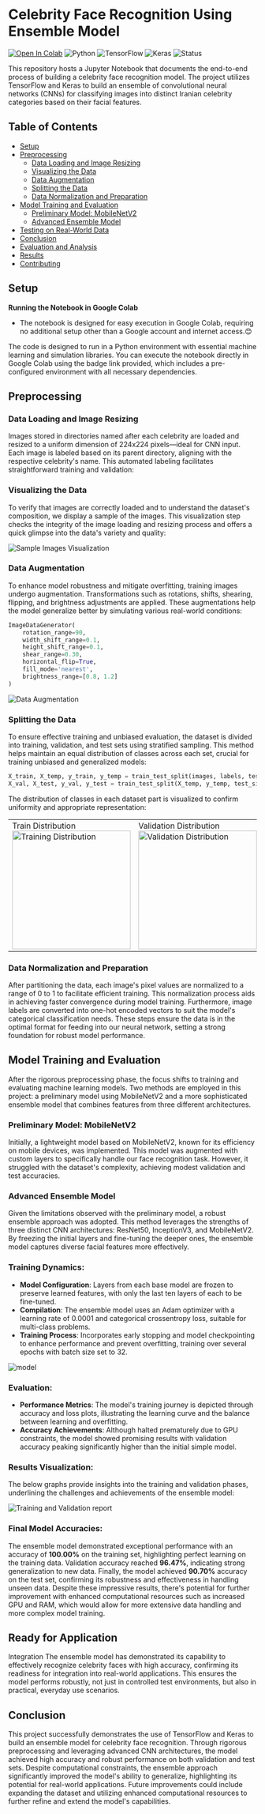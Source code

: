 # Celebrity Face Recognition Using Ensemble Model

[![Open In Colab](https://colab.research.google.com/assets/colab-badge.svg)](https://colab.research.google.com/drive/1egf7l4c_riqb2pxKrEM3nz9kksP3ljyB?usp=sharing)
![Python](https://img.shields.io/badge/Python-3.8-blue)
![TensorFlow](https://img.shields.io/badge/TensorFlow-2.4-brightgreen)
![Keras](https://img.shields.io/badge/Keras-2.4.3-red)
![Status](https://img.shields.io/badge/status-active-green)

This repository hosts a Jupyter Notebook that documents the end-to-end process of building a celebrity face recognition model. The project utilizes TensorFlow and Keras to build an ensemble of convolutional neural networks (CNNs) for classifying images into distinct Iranian celebrity categories based on their facial features.

## Table of Contents

- [Setup](#setup)
- [Preprocessing](#preprocessing)
  - [Data Loading and Image Resizing](#data-loading-and-image-resizing)
  - [Visualizing the Data](#visualizing-the-data)
  - [Data Augmentation](#data-augmentation)
  - [Splitting the Data](#splitting-the-data)
  - [Data Normalization and Preparation](#data-normalization-and-preparation)
- [Model Training and Evaluation](#model-training-and-evaluation)
  - [Preliminary Model: MobileNetV2](#preliminary-model-mobilenetv2)
  - [Advanced Ensemble Model](#advanced-ensemble-model)
- [Testing on Real-World Data](#testing-on-real-world-data)
- [Conclusion](#conclusion)
- [Evaluation and Analysis](#evaluation-and-analysis)
- [Results](#results)
- [Contributing](#contributing)

## Setup

**Running the Notebook in Google Colab**
- The notebook is designed for easy execution in Google Colab, requiring no additional setup other than a Google account and internet access.😊

The code is designed to run in a Python environment with essential machine learning and simulation libraries. You can execute the notebook directly in Google Colab using the badge link provided, which includes a pre-configured environment with all necessary dependencies.


## Preprocessing


### Data Loading and Image Resizing

Images stored in directories named after each celebrity are loaded and resized to a uniform dimension of 224x224 pixels—ideal for CNN input. Each image is labeled based on its parent directory, aligning with the respective celebrity's name. This automated labeling facilitates straightforward training and validation:


### Visualizing the Data

To verify that images are correctly loaded and to understand the dataset's composition, we display a sample of the images. This visualization step checks the integrity of the image loading and resizing process and offers a quick glimpse into the data's variety and quality:

![Sample Images Visualization](asset/first_data.jpg)

### Data Augmentation

To enhance model robustness and mitigate overfitting, training images undergo augmentation. Transformations such as rotations, shifts, shearing, flipping, and brightness adjustments are applied. These augmentations help the model generalize better by simulating various real-world conditions:

```python
ImageDataGenerator(
    rotation_range=90,
    width_shift_range=0.1,
    height_shift_range=0.1,
    shear_range=0.30,
    horizontal_flip=True,
    fill_mode='nearest',
    brightness_range=[0.8, 1.2]
)
```

![Data Augmentation](asset/augmentation.jpg)

### Splitting the Data

To ensure effective training and unbiased evaluation, the dataset is divided into training, validation, and test sets using stratified sampling. This method helps maintain an equal distribution of classes across each set, crucial for training unbiased and generalized models:

```python
X_train, X_temp, y_train, y_temp = train_test_split(images, labels, test_size=0.15, random_state=10, stratify=labels)
X_val, X_test, y_val, y_test = train_test_split(X_temp, y_temp, test_size=0.5, random_state=10, stratify=y_temp)
```

The distribution of classes in each dataset part is visualized to confirm uniformity and appropriate representation:

<table>
  <tr>
    <td>Train Distribution<br><img src="asset/data_dist1.png" alt="Training Distribution" width="240px"></td>
    <td>Validation Distribution<br><img src="asset/data_dist2.png" alt="Validation Distribution" width="240px"></td>
    <td>Test Distribution<br><img src="asset/data_dist3.png" alt="Test Distribution" width="240px"></td>
  </tr>
</table>



### Data Normalization and Preparation

After partitioning the data, each image's pixel values are normalized to a range of 0 to 1 to facilitate efficient training. This normalization process aids in achieving faster convergence during model training. Furthermore, image labels are converted into one-hot encoded vectors to suit the model's categorical classification needs. These steps ensure the data is in the optimal format for feeding into our neural network, setting a strong foundation for robust model performance.

## Model Training and Evaluation

After the rigorous preprocessing phase, the focus shifts to training and evaluating machine learning models. Two methods are employed in this project: a preliminary model using MobileNetV2 and a more sophisticated ensemble model that combines features from three different architectures.

### Preliminary Model: MobileNetV2
Initially, a lightweight model based on MobileNetV2, known for its efficiency on mobile devices, was implemented. This model was augmented with custom layers to specifically handle our face recognition task. However, it struggled with the dataset's complexity, achieving modest validation and test accuracies.

### Advanced Ensemble Model
Given the limitations observed with the preliminary model, a robust ensemble approach was adopted. This method leverages the strengths of three distinct CNN architectures: ResNet50, InceptionV3, and MobileNetV2. By freezing the initial layers and fine-tuning the deeper ones, the ensemble model captures diverse facial features more effectively.

### **Training Dynamics**:
- **Model Configuration**: Layers from each base model are frozen to preserve learned features, with only the last ten layers of each to be fine-tuned.
- **Compilation**: The ensemble model uses an Adam optimizer with a learning rate of 0.0001 and categorical crossentropy loss, suitable for multi-class problems.
- **Training Process**: Incorporates early stopping and model checkpointing to enhance performance and prevent overfitting, training over several epochs with batch size set to 32.


![model](asset/model_plot.png)

### **Evaluation**:
- **Performance Metrics**: The model's training journey is depicted through accuracy and loss plots, illustrating the learning curve and the balance between learning and overfitting.
- **Accuracy Achievements**: Although halted prematurely due to GPU constraints, the model showed promising results with validation accuracy peaking significantly higher than the initial simple model.
  
### **Results Visualization**:
The below graphs provide insights into the training and validation phases, underlining the challenges and achievements of the ensemble model:

![Training and Validation report](asset/acc.png)

### **Final Model Accuracies**: 
The ensemble model demonstrated exceptional performance with an accuracy of **100.00%** on the training set, highlighting perfect learning on the training data. Validation accuracy reached **96.47%**, indicating strong generalization to new data. Finally, the model achieved **90.70%** accuracy on the test set, confirming its robustness and effectiveness in handling unseen data. Despite these impressive results, there's potential for further improvement with enhanced computational resources such as increased GPU and RAM, which would allow for more extensive data handling and more complex model training.

## Ready for Application
Integration The ensemble model has demonstrated its capability to effectively recognize celebrity faces with high accuracy, confirming its readiness for integration into real-world applications. This ensures the model performs robustly, not just in controlled test environments, but also in practical, everyday use scenarios.

## Conclusion

This project successfully demonstrates the use of TensorFlow and Keras to build an ensemble model for celebrity face recognition. Through rigorous preprocessing and leveraging advanced CNN architectures, the model achieved high accuracy and robust performance on both validation and test sets. Despite computational constraints, the ensemble approach significantly improved the model's ability to generalize, highlighting its potential for real-world applications. Future improvements could include expanding the dataset and utilizing enhanced computational resources to further refine and extend the model's capabilities.
